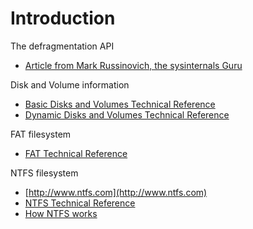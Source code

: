 # Introduction #

The defragmentation API

  * [Article from Mark Russinovich, the sysinternals Guru](http://technet.microsoft.com/en-us/sysinternals/bb897427.aspx)

Disk and Volume information

  * [Basic Disks and Volumes Technical Reference](http://technet.microsoft.com/en-us/library/cc784732%28WS.10%29.aspx)
  * [Dynamic Disks and Volumes Technical Reference](http://technet.microsoft.com/en-us/library/cc785638%28WS.10%29.aspx)

FAT filesystem

  * [FAT Technical Reference](http://technet.microsoft.com/en-us/library/cc758586%28WS.10%29.aspx)


NTFS filesystem

  * [http://www.ntfs.com](http://www.ntfs.com)
  * [NTFS Technical Reference](http://technet.microsoft.com/en-us/library/cc758691%28WS.10%29.aspx)
  * [How NTFS works](http://technet.microsoft.com/en-us/library/cc781134%28WS.10%29.aspx)